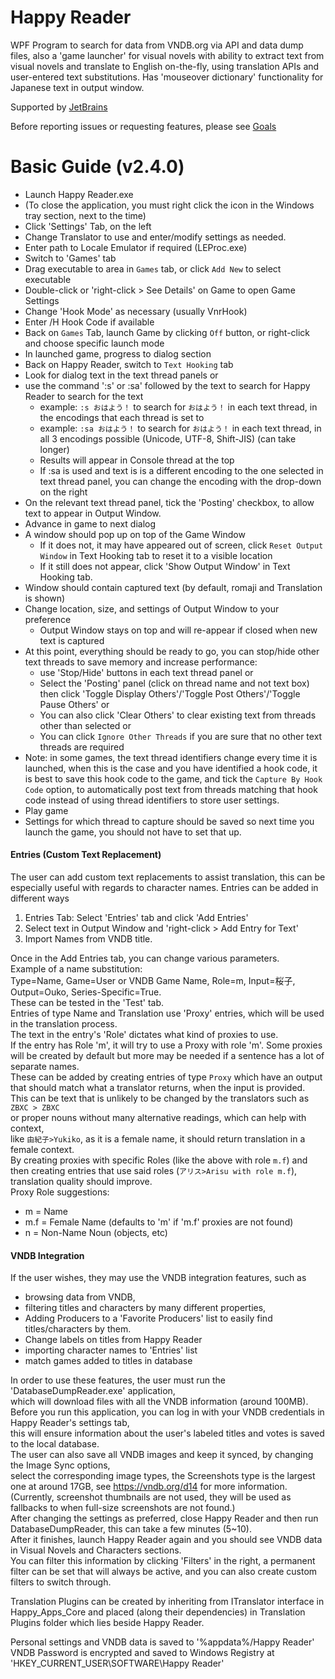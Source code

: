 ﻿# Happy Reader
WPF Program to search for data from VNDB.org via API and data dump files, also a 'game launcher' for visual novels with ability to extract text from visual novels and translate to English on-the-fly, using translation APIs and user-entered text substitutions.
Has 'mouseover dictionary' functionality for Japanese text in output window.
  
Supported by [JetBrains](https://www.jetbrains.com/?from=HappyReaderByZoltanar)

Before reporting issues or requesting features, please see [Goals](https://github.com/Zoltanar/Happy-Reader/blob/master/Goals.md)

# Basic Guide (v2.4.0)

- Launch Happy Reader.exe  
- (To close the application, you must right click the icon in the Windows tray section, next to the time)
- Click 'Settings' Tab, on the left
- Change Translator to use and enter/modify settings as needed.
- Enter path to Locale Emulator if required (LEProc.exe)
- Switch to 'Games' tab
- Drag executable to area in `Games` tab, or click `Add New` to select executable
- Double-click or 'right-click > See Details' on Game to open Game Settings
- Change 'Hook Mode' as necessary (usually VnrHook)
- Enter /H Hook Code if available
- Back on `Games` Tab, launch Game by clicking `Off` button, or right-click and choose specific launch mode
- In launched game, progress to dialog section
- Back on Happy Reader, switch to `Text Hooking` tab
- Look for dialog text in the text thread panels or
- use the command ':s' or :sa' followed by the text to search for Happy Reader to search for the text
  - example: `:s おはよう！` to search for `おはよう！` in each text thread, in the encodings that each thread is set to
  - example: `:sa おはよう！` to search for `おはよう！` in each text thread, in all 3 encodings possible (Unicode, UTF-8, Shift-JIS) (can take longer)
  - Results will appear in Console thread at the top
  - If :sa is used and text is is a different encoding to the one selected in text thread panel, you can change the encoding with the drop-down on the right
- On the relevant text thread panel, tick the 'Posting' checkbox, to allow text to appear in Output Window.
- Advance in game to next dialog
- A window should pop up on top of the Game Window
  - If it does not, it may have appeared out of screen, click `Reset Output Window` in Text Hooking tab to reset it to a visible location
  - If it still does not appear, click 'Show Output Window' in Text Hooking tab.
- Window should contain captured text (by default, romaji and Translation is shown)
- Change location, size, and settings of Output Window to your preference
  - Output Window stays on top and will re-appear if closed when new text is captured
- At this point, everything should be ready to go, you can stop/hide other text threads to save memory and increase performance:
  - use 'Stop/Hide' buttons in each text thread panel or
  - Select the 'Posting' panel (click on thread name and not text box) then click 'Toggle Display Others'/'Toggle Post Others'/'Toggle Pause Others' or
  - You can also click 'Clear Others' to clear existing text from threads other than selected or
  - You can click `Ignore Other Threads` if you are sure that no other text threads are required
- Note: in some games, the text thread identifiers change every time it is launched, when this is the case and you have identified a hook code, it is best to save this hook code to the game, and tick the `Capture By Hook Code` option, to automatically post text from threads matching that hook code instead of using thread identifiers to store user settings.
- Play game
- Settings for which thread to capture should be saved so next time you launch the game, you should not have to set that up.

#### Entries (Custom Text Replacement)

The user can add custom text replacements to assist translation, this can be especially useful with regards to character names.
Entries can be added in different ways
1. Entries Tab: Select 'Entries' tab and click 'Add Entries'
2. Select text in Output Window and 'right-click > Add Entry for Text'
3. Import Names from VNDB title.  

Once in the Add Entries tab, you can change various parameters.  
Example of a name substitution:  
Type=Name, Game=User or VNDB Game Name, Role=m, Input=桜子, Output=Ouko, Series-Specific=True.  
These can be tested in the 'Test' tab.  
Entries of type Name and Translation use 'Proxy' entries, which will be used in the translation process.  
The text in the entry's 'Role' dictates what kind of proxies to use.  
If the entry has Role 'm', it will try to use a Proxy with role 'm'.
Some proxies will be created by default but more may be needed if a sentence has a lot of separate names.  
These can be added by creating entries of type `Proxy` which have an output that should match what a translator returns, when the input is provided.  
This can be text that is unlikely to be changed by the translators such as `ZBXC > ZBXC`  
or proper nouns without many alternative readings, which can help with context,  
like `由紀子>Yukiko`, as it is a female name, it should return translation in a female context.  
By creating proxies with specific Roles (like the above with role `m.f`) and then creating entries that use said roles (`アリス>Arisu with role m.f`), translation quality should improve.  
Proxy Role suggestions:
- m = Name
- m.f = Female Name (defaults to 'm' if 'm.f' proxies are not found)
- n = Non-Name Noun (objects, etc)

#### VNDB Integration

If the user wishes, they may use the VNDB integration features, such as 
- browsing data from VNDB, 
- filtering titles and characters by many different properties, 
- Adding Producers to a 'Favorite Producers' list to easily find titles/characters by them.
- Change labels on titles from Happy Reader
- importing character names to 'Entries' list
- match games added to titles in database  

In order to use these features, the user must run the 'DatabaseDumpReader.exe' application,  
which will download files with all the VNDB information (around 100MB).  
Before you run this application, you can log in with your VNDB credentials in Happy Reader's settings tab,  
this will ensure information about the user's labeled titles and votes is saved to the local database.  
The user can also save all VNDB images and keep it synced, by changing the Image Sync options,  
select the corresponding image types, the Screenshots type is the largest one at around 17GB, see https://vndb.org/d14 for more information.  
(Currently, screenshot thumbnails are not used, they will be used as fallbacks to when full-size screenshots are not found.)  
After changing the settings as preferred, close Happy Reader and then run DatabaseDumpReader, this can take a few minutes (5~10).  
After it finishes, launch Happy Reader again and you should see VNDB data in Visual Novels and Characters sections.  
You can filter this information by clicking 'Filters' in the right, a permanent filter can be set that will always be active, and you can also create custom filters to switch through.

Translation Plugins can be created by inheriting from ITranslator interface in Happy_Apps_Core and placed (along their dependencies) in Translation Plugins folder which lies beside Happy Reader.

Personal settings and VNDB data is saved to '%appdata%/Happy Reader'  
VNDB Password is encrypted and saved to Windows Registry at 'HKEY_CURRENT_USER\SOFTWARE\Happy Reader'
